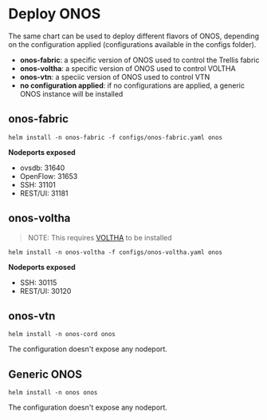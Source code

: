 # Deploy ONOS

The same chart can be used to deploy different flavors of ONOS, depending on the configuration applied (configurations available in the configs folder).

* **onos-fabric**: a specific version of ONOS used to control the Trellis fabric
* **onos-voltha**: a specific version of ONOS used to control VOLTHA
* **onos-vtn**: a speciic version of ONOS used to control VTN
* **no configuration applied**: if no configurations are applied, a generic ONOS instance will be installed

## onos-fabric

```shell
helm install -n onos-fabric -f configs/onos-fabric.yaml onos
```

**Nodeports exposed**

* ovsdb: 31640
* OpenFlow: 31653
* SSH: 31101
* REST/UI: 31181

## onos-voltha

> NOTE: This requires [VOLTHA](voltha.md) to be installed

```shell
helm install -n onos-voltha -f configs/onos-voltha.yaml onos
```

**Nodeports exposed**

* SSH: 30115
* REST/UI: 30120

## onos-vtn

```shell
helm install -n onos-cord onos
```

The configuration doesn't expose any nodeport.

## Generic ONOS

```shell
helm install -n onos onos
```

The configuration doesn't expose any nodeport.
